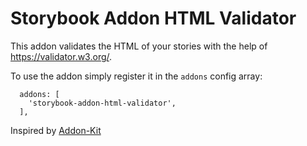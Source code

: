 # Storybook Addon HTML Validator
This addon validates the HTML of your stories with the help of https://validator.w3.org/.

To use the addon simply register it in the `addons` config array:
```
  addons: [
    'storybook-addon-html-validator',
  ],
```

Inspired by [Addon-Kit](https://github.com/storybookjs/addon-kit)